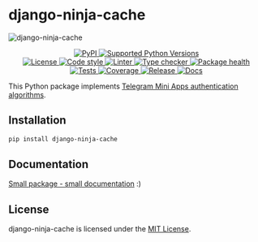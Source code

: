 # django-ninja-cache

<!-- markdownlint-disable -->
![django-ninja-cache](https://socialify.git.ci/swimmwatch/django-ninja-cache/image?description=1&font=Raleway&language=1&name=1&owner=1&pattern=Brick%20Wall&theme=Dark)

<div align="center">
  <p>
    <a href="https://pypi.org/project/django-ninja-cache">
        <img src="https://img.shields.io/pypi/v/django-ninja-cache.svg" alt="PyPI">
    </a>
    <a href="pyproject.toml">
        <img src="https://img.shields.io/pypi/pyversions/django-ninja-cache" alt="Supported Python Versions">
    </a>
    <br/>
    <a href="LICENSE">
        <img src="https://img.shields.io/github/license/swimmwatch/django-ninja-cache" alt="License">
    </a>
    <a href="https://github.com/ambv/black">
        <img src="https://img.shields.io/badge/code%20style-black-black" alt="Code style">
    </a>
    <a href="https://github.com/pycqa/flake8">
        <img src="https://img.shields.io/badge/lint-flake8-black" alt="Linter">
    </a>
    <a href="https://github.com/python/mypy">
        <img src="https://img.shields.io/badge/type%20checker-mypy-black" alt="Type checker">
    </a>
    <a href="https://snyk.io/advisor/python/django-ninja-cache">
        <img src="https://snyk.io/advisor/python/django-ninja-cache/badge.svg" alt="Package health">
    </a>
    <br/>
    <a href="https://github.com/swimmwatch/django-ninja-cache/actions/workflows/python-check.yml">
        <img src="https://github.com/swimmwatch/django-ninja-cache/actions/workflows/python-check.yml/badge.svg" alt="Tests">
    </a>
    <a href="https://codecov.io/github/swimmwatch/django-ninja-cache" target="_blank">
        <img src="https://codecov.io/github/swimmwatch/django-ninja-cache/graph/badge.svg?token=M638BMDY5V" alt="Coverage">
    </a>
    <a href="https://github.com/swimmwatch/django-ninja-cache/actions/workflows/release.yml">
        <img src="https://github.com/swimmwatch/django-ninja-cache/actions/workflows/release.yml/badge.svg" alt="Release">
    </a>
    <a href="https://github.com/swimmwatch/django-ninja-cache/actions/workflows/docs.yml">
        <img src="https://github.com/swimmwatch/django-ninja-cache/actions/workflows/docs.yml/badge.svg" alt="Docs">
    </a>
  </p>
</div>
<!-- markdownlint-enable -->

This Python package implements [Telegram Mini Apps authentication algorithms](https://core.telegram.org/bots/webapps#validating-data-received-via-the-mini-app).

## Installation
```bash
pip install django-ninja-cache
```

## Documentation
[Small package - small documentation](https://swimmwatch.github.io/django-ninja-cache/guide/install/) :)

## License
django-ninja-cache is licensed under the [MIT License](LICENSE).
